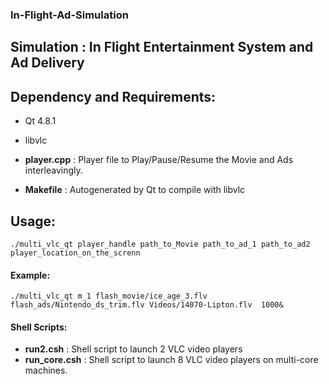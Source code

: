 ### In-Flight-Ad-Simulation
## Simulation : In Flight Entertainment System and Ad Delivery

## Dependency and Requirements:
- Qt 4.8.1
- libvlc

- **player.cpp** : Player file to Play/Pause/Resume the Movie and Ads interleavingly.
- **Makefile**   : Autogenerated by Qt to compile with libvlc

## Usage:
```
./multi_vlc_qt player_handle path_to_Movie path_to_ad_1 path_to_ad2 player_location_on_the_screnn
```

#### Example:
```
./multi_vlc_qt m_1 flash_movie/ice_age_3.flv flash_ads/Nintendo_ds_trim.flv Videos/14070-Lipton.flv  1000&
```

#### Shell Scripts:
- **run2.csh** : Shell script to launch 2 VLC video players
- **run_core.csh** : Shell script to launch 8 VLC video players on multi-core machines.
